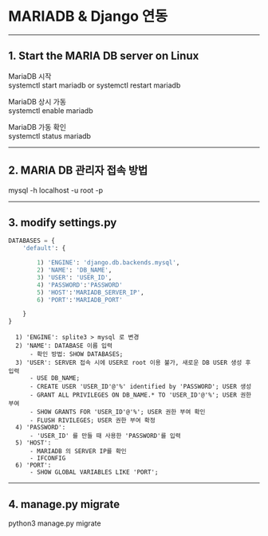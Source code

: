 # MARIADB & Django 연동

---------------------------------------------------------------------------------------------

## 1. Start the MARIA DB server on Linux

MariaDB 시작  
systemctl start mariadb or systemctl restart mariadb  
  
MariaDB 상시 가동  
systemctl enable mariadb  

MariaDB 가동 확인  
systemctl status mariadb  

---------------------------------------------------------------------------------------------

## 2. MARIA DB 관리자 접속 방법

mysql -h localhost -u root -p

---------------------------------------------------------------------------------------------

## 3. modify settings.py

```python
DATABASES = {
    'default': {

        1) 'ENGINE': 'django.db.backends.mysql',
        2) 'NAME': 'DB_NAME',
        3) 'USER': 'USER_ID',
        4) 'PASSWORD':'PASSWORD'
        5) 'HOST':'MARIADB_SERVER_IP',
        6) 'PORT':'MARIADB_PORT'

    }
}
```

      1) 'ENGINE': splite3 > mysql 로 변경
      2) 'NAME': DATABASE 이름 입력
          - 확인 방법: SHOW DATABASES;
      3) 'USER': SERVER 접속 시에 USER로 root 이용 불가, 새로운 DB USER 생성 후 입력
          - USE DB_NAME;
          - CREATE USER 'USER_ID'@'%' identified by 'PASSWORD'; USER 생성
          - GRANT ALL PRIVILEGES ON DB_NAME.* TO 'USER_ID'@'%'; USER 권한 부여
          - SHOW GRANTS FOR 'USER_ID'@'%'; USER 권한 부여 확인
          - FLUSH RIVILEGES; USER 권한 부여 확정
      4) 'PASSWORD': 
          - 'USER_ID' 를 만들 때 사용한 'PASSWORD'를 입력
      5) 'HOST':
          - MARIADB 의 SERVER IP를 확인
          - IFCONFIG
      6) 'PORT':
          - SHOW GLOBAL VARIABLES LIKE 'PORT';
---------------------------------------------------------------------------------------------

## 4. manage.py migrate

python3 manage.py migrate


